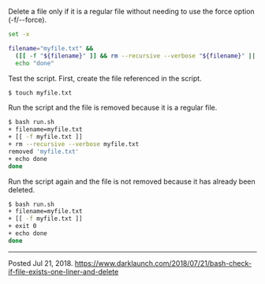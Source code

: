 Delete a file only if it is a regular file without needing to use the force option (-f/--force).

```bash
set -x

filename="myfile.txt" &&
  ([[ -f "${filename}" ]] && rm --recursive --verbose "${filename}" || exit 0) &&
  echo "done"
```

Test the script. First, create the file referenced in the script.

```bash
$ touch myfile.txt
```

Run the script and the file is removed because it is a regular file.

```bash
$ bash run.sh
+ filename=myfile.txt
+ [[ -f myfile.txt ]]
+ rm --recursive --verbose myfile.txt
removed 'myfile.txt'
+ echo done
done
```

Run the script again and the file is not removed because it has already been deleted.

```bash
$ bash run.sh
+ filename=myfile.txt
+ [[ -f myfile.txt ]]
+ exit 0
+ echo done
done
```

---

Posted Jul 21, 2018.
https://www.darklaunch.com/2018/07/21/bash-check-if-file-exists-one-liner-and-delete
